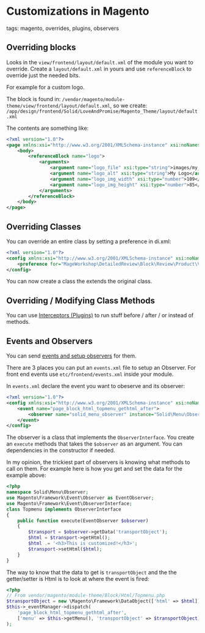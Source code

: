# Customizations in Magento

tags: magento, overrides, plugins, observers

## Overriding blocks

Looks in the `view/frontend/layout/default.xml` of the module you want to override. Create a `layout/default.xml` in yours and use `referenceBlock` to override just the needed bits.

For example for a custom logo.

The block is found in:  `/vendor/magento/module-theme/view/frontend/layout/default.xml`, so we create: `/app/design/frontend/Solid/LoveAndPromise/Magento_Theme/layout/default.xml`

The contents are something like:

```xml
<?xml version="1.0"?>
<page xmlns:xsi="http://www.w3.org/2001/XMLSchema-instance" xsi:noNamespaceSchemaLocation="urn:magento:framework:View/Layout/etc/page_configuration.xsd">
    <body>
        <referenceBlock name="logo">
            <arguments>
                <argument name="logo_file" xsi:type="string">images/my_logo.svg</argument>
                <argument name="logo_alt" xsi:type="string">My Logo</argument>
                <argument name="logo_img_width" xsi:type="number">109</argument>
                <argument name="logo_img_height" xsi:type="number">85</argument>
            </arguments>
        </referenceBlock>
    </body>
</page>
```

## Overriding Classes

You can override an entire class by setting a preference in di.xml:

```xml
<?xml version="1.0"?>
<config xmlns:xsi="http://www.w3.org/2001/XMLSchema-instance" xsi:noNamespaceSchemaLocation="urn:magento:framework:ObjectManager/etc/config.xsd">
    <preference for="MageWorkshop\DetailedReview\Block\Review\Product\View\Rating\ReviewRating" type="Solid\DetailedReviewRatingCustomization\Block\Review\Product\View\Rating\ReviewRating" />
</config>
```

You can now create a class the extends the original class.

## Overriding / Modifying Class Methods

You can use [Interceptors (Plugins)](https://devdocs.magento.com/guides/v2.3/extension-dev-guide/plugins.html) to run stuff before / after / or instead of methods.

## Events and Observers

You can send [events and setup observers](https://devdocs.magento.com/guides/v2.3/extension-dev-guide/events-and-observers.html) for them.

There are 3 places you can put an `events.xml` file to setup an Observer. For front end events use `etc/frontend/events.xml` inside your module.

In `events.xml` declare the event you want to obeserve and its observer:

```xml
<?xml version="1.0"?>
<config xmlns:xsi="http://www.w3.org/2001/XMLSchema-instance" xsi:noNamespaceSchemaLocation="urn:magento:framework:Event/etc/events.xsd">
    <event name="page_block_html_topmenu_gethtml_after">
        <observer name="solid_menu_observer" instance="Solid\Menu\Observer\Topmenu" />
    </event>
</config>
```

The observer is a class that implements the `ObserverInterface`. You create an `execute` methods that takes the `$observer` as an argument. You can dependencies in the constructor if needed.

In my opinion, the trickiest part of observers is knowing what methods to call on them.
For example here is how you get and set the data for the example above:

```php
<?php
namespace Solid\Menu\Observer;
use Magento\Framework\Event\Observer as EventObserver;
use Magento\Framework\Event\ObserverInterface;
class Topmenu implements ObserverInterface
{
    public function execute(EventObserver $observer)
    {
        $transport = $observer->getData('transportObject');
        $html = $transport->getHtml();
        $html .= '<h3>This is customized!</h3>';
        $transport->setHtml($html);
    }
}
```

The way to know that the data to get is `transportObject` and the the getter/setter is Html is to look at where the event is fired:

```php
<?php
// From vendor/magento/module-theme/Block/Html/Topmenu.php
$transportObject = new \Magento\Framework\DataObject(['html' => $html]);
$this->_eventManager->dispatch(
    'page_block_html_topmenu_gethtml_after',
    ['menu' => $this->getMenu(), 'transportObject' => $transportObject]
);
```
